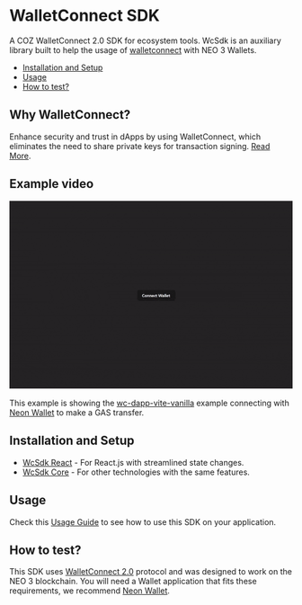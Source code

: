 # WalletConnect SDK
A COZ WalletConnect 2.0 SDK for ecosystem tools. WcSdk is an auxiliary library built to help the usage of
[walletconnect](https://github.com/WalletConnect/walletconnect-monorepo) with NEO 3 Wallets.

- [Installation and Setup](#installation-and-setup)
- [Usage](#usage)
- [How to test?](#how-to-test)

## Why WalletConnect?
Enhance security and trust in dApps by using WalletConnect, which eliminates the need to share private keys for
transaction signing. [Read More](WHY_WALLETCONNECT.md).

## Example video
![Video](demo.gif)

This example is showing the [wc-dapp-vite-vanilla](examples/wc-dapp-vite-vanilla) example connecting with
[Neon Wallet](https://neonwallet.com/) to make a GAS transfer.

## Installation and Setup
- [WcSdk React](packages/wallet-connect-sdk-react/README.md) - For React.js with streamlined state changes.
- [WcSdk Core](packages/wallet-connect-sdk-core/README.md) - For other technologies with the same features.

## Usage
Check this [Usage Guide](USAGE_GUIDE.md) to see how to use this SDK on your application.

## How to test?
This SDK uses 
[WalletConnect 2.0](https://docs.walletconnect.org/v/2.0/) protocol and was designed to work on the NEO 3 blockchain.
You will need a Wallet application that fits these requirements, we recommend [Neon Wallet](https://neonwallet.com/).